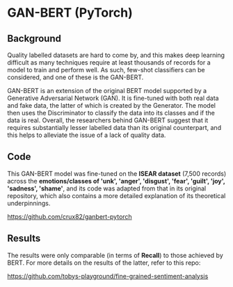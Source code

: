 # GAN-BERT (PyTorch)

## Background
Quality labelled datasets are hard to come by, and this makes deep learning difficult as many techniques require at least thousands of records for a model to train and perform well. As such, few-shot classifiers can be considered, and one of these is the GAN-BERT.

GAN-BERT is an extension of the original BERT model supported by a Generative Adversarial Network (GAN). It is fine-tuned with both real data and fake data, the latter of which is created by the Generator. The model then uses the Discriminator to classify the data into its classes and if the data is real. Overall, the researchers behind GAN-BERT suggest that it requires substantially lesser labelled data than its original counterpart, and this helps to alleviate the issue of a lack of quality data.

## Code

This GAN-BERT model was fine-tuned on the **ISEAR dataset** (7,500 records) across the **emotions/classes of 'unk', 'anger', 'disgust', 'fear', 'guilt', 'joy', 'sadness', 'shame'**, and its code was adapted from that in its original repository, which also contains a more detailed explanation of its theoretical underpinnings.

https://github.com/crux82/ganbert-pytorch

## Results

The results were only comparable (in terms of **Recall**) to those achieved by BERT. For more details on the results of the latter, refer to this repo:

https://github.com/tobys-playground/fine-grained-sentiment-analysis
